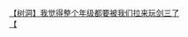 [【树洞】我觉得整个年级都要被我们拉来玩剑三了](http://tieba.baidu.com/p/4185828525?see_lz=1&pn=)   
[【](http://tieba.baidu.com/p/4185414803?see_lz=1&pn=)   
